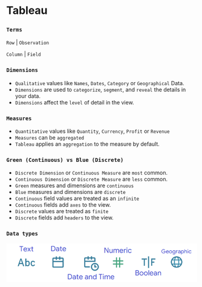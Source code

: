 # Tableau

### `Terms`

`Row` | `Observation` 

`Column` | `Field`

### `Dimensions`  
- `Qualitative` values like `Names`, `Dates`, `Category` or `Geographical` Data.
-  `Dimensions` are used to `categorize`, `segment`, and `reveal` the details in your data.
-  `Dimensions` affect the `level` of detail in the view.

### `Measures`  
- `Quantitative` values like `Quantity`, `Currency`, `Profit` or `Revenue`
- `Measures` can be `aggregated`
- `Tableau` applies an `aggregation` to the measure by default.

### `Green (Continuous) vs Blue (Discrete)`
- `Discrete Dimension` or `Continuous Measure` are `most` common.
- `Continuous Dimension` or `Discrete Measure` are `less` common.
- `Green` measures and dimensions are `continuous`
- `Blue` measures and dimensions are `discrete`
- `Continuous` field values are treated as an `infinite`
- `Continuous` fields add `axes` to the view.
- `Discrete` values are treated as `finite` 
- `Discrete` fields add `headers` to the view.

### `Data types`
![Data Type](Image/DataType.png)

